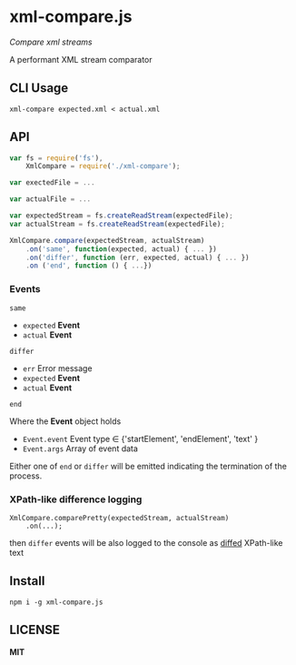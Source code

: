 # xml-compare.js

*Compare xml streams*

A performant XML stream comparator


## CLI Usage

```xml-compare expected.xml < actual.xml```

## API

``` javascript
var fs = require('fs'),
    XmlCompare = require('./xml-compare');

var exectedFile = ...

var actualFile = ...

var expectedStream = fs.createReadStream(expectedFile);
var actualStream = fs.createReadStream(expectedFile);

XmlCompare.compare(expectedStream, actualStream)
    .on('same', function(expected, actual) { ... })
    .on('differ', function (err, expected, actual) { ... })
    .on ('end', function () { ...})

```

### Events


`same`
 * `expected` **Event**
 * `actual` **Event**

 `differ`
 * `err` Error message
 * `expected` **Event**
 * `actual` **Event**

 `end`

 Where the **Event** object holds
  * `Event.event` Event type ∈ {'startElement', 'endElement', 'text' }
  * `Event.args` Array of event data


Either one of `end` or `differ` will be emitted indicating the termination of the process.

### XPath-like difference logging
```
XmlCompare.comparePretty(expectedStream, actualStream)
    .on(...);
```
then `differ` events will be also logged to the console as [diffed](https://github.com/kpdecker/jsdiff) XPath-like text

## Install
```npm i -g xml-compare.js```

## LICENSE

**MIT**
